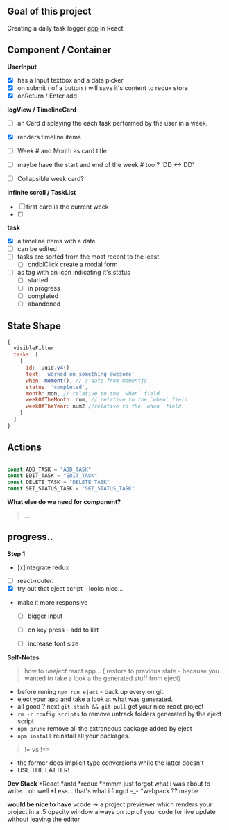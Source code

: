 ## Goal of this project
Creating a daily task logger [app](https://mimieam.github.io/timelog/) in React

## Component / Container

**UserInput**
  - [x] has a Input textbox and a data picker
  - [x] on submit ( of a button ) will save it's content to redux store
  - [x] onReturn / Enter add

**logView / TimelineCard**
  - [ ] an Card displaying the each task performed by the user in a week.
  - [x] renders timeline items
  - [ ] Week # and Month as card title
  - [ ] maybe have the start and end of the week # too ? 'DD <-> DD'
  - [ ] Collapsible week card?


**infinite scroll /  TaskList**
  - [ ] first card is the current week
  - [ ] 

**task**
  - [x] a timeline items with a date
  - [ ] can be edited 
  - [ ] tasks are sorted from the most recent to the least
    *  [ ] ondblClick create a modal form 
  - [ ] as tag with an icon indicating it's status
    * [ ] started
    * [ ] in progress
    * [ ] completed
    * [ ] abandoned

## State Shape

```javascript
{
  visibleFilter
  tasks: [
    {
      id:  uuid.v4() 
      text: 'worked on something awesome'
      when: moment(), // a date from momentjs 
      status: 'completed',
      month: mon, // relative to the `when` field 
      weekOfTheMonth: num, // relative to the `when` field 
      weekOfTheYear: num2 //relative to the `when` field 
    }
  ]
}
```

## Actions
```javascript

const ADD_TASK = "ADD_TASK"
const EDIT_TASK = "EDIT_TASK"
const DELETE_TASK = "DELETE_TASK"
const SET_STATUS_TASK = "SET_STATUS_TASK"


```

**What else do we need for component?**
> ...


## progress..
**Step 1**
- [x]integrate redux
- [ ] react-router.
- [x] try out that eject script  - looks nice... 
- make it more responsive 
  - [ ] bigger input 
  - [ ] on key press - add to list
  - [ ] increase font size


**Self-Notes**
> how to *uneject* react app... ( restore to previous state -  because you wanted to take a look a the generated stuff from eject)
- before runing `npm run eject` - back up every on git.
- eject your app and take a look at what was generated.
-  all good ? next `git stash && git pull` get your nice react project
- `rm -r config scripts` to remove untrack folders generated by the eject script
- `npm prune` remove all the extraneous package added by eject
- `npm install` reinstall all your packages.

> != vs !== 
- the former does implicit type conversions while the latter doesn't
- USE THE LATTER! 

**Dev Stack**
  *React
  *antd
  *redux
  *hmmm just forgot what i was about to write... oh well
  *Less... that's what i forgot -_-
  *webpack ?? maybe



**would be nice to have**
vcode -> a project previewer which renders your project in a .5 opacity window always on top of your code for live update without leaving the editor

